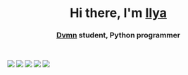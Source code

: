 <h1 align="center">Hi there, I'm <a href="https://t.me/ivve_g">Ilya</a> </h1>
 <h3 align="center"><a href="https://dvmn.org">Dvmn</a> student, Python programmer</h3>
 <br>

![](https://github-profile-summary-cards.vercel.app/api/cards/profile-details?username=IlyaG96&theme=solarized_dark)
![](https://github-profile-summary-cards.vercel.app/api/cards/repos-per-language?username=IlyaG96&theme=solarized_dark)
![](https://github-profile-summary-cards.vercel.app/api/cards/most-commit-language?username=IlyaG96&theme=solarized_dark)
![](https://github-profile-summary-cards.vercel.app/api/cards/stats?username=IlyaG96&theme=solarized_dark)
![](https://github-profile-summary-cards.vercel.app/api/cards/productive-time?username=IlyaG96&theme=solarized_dark)
